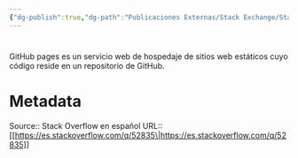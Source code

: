 ```yaml
---
{"dg-publish":true,"dg-path":"Publicaciones Externas/Stack Exchange/Stack Overflow en español/es.stackoverflow.com-52835.md","permalink":"/publicaciones-externas/stack-exchange/stack-overflow-en-espanol/es-stackoverflow-com-52835/","hide":true,"noteIcon":"default","created":"2024-04-03T12:49:10.353-06:00","updated":"2024-04-05T16:43:49.481-06:00"}
---
```


# 

GitHub pages es un servicio web de hospedaje de sitios web estáticos cuyo código reside en un repositorio de GitHub.

# Metadata
Source:: Stack Overflow en español
URL:: [[https://es.stackoverflow.com/q/52835\|https://es.stackoverflow.com/q/52835]]

